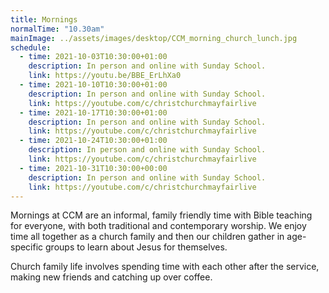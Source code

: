 ```yaml
---
title: Mornings
normalTime: "10.30am"
mainImage: ../assets/images/desktop/CCM_morning_church_lunch.jpg
schedule:
  - time: 2021-10-03T10:30:00+01:00
    description: In person and online with Sunday School.
    link: https://youtu.be/BBE_ErLhXa0
  - time: 2021-10-10T10:30:00+01:00
    description: In person and online with Sunday School.
    link: https://youtube.com/c/christchurchmayfairlive
  - time: 2021-10-17T10:30:00+01:00
    description: In person and online with Sunday School.
    link: https://youtube.com/c/christchurchmayfairlive
  - time: 2021-10-24T10:30:00+01:00
    description: In person and online with Sunday School.
    link: https://youtube.com/c/christchurchmayfairlive
  - time: 2021-10-31T10:30:00+00:00
    description: In person and online with Sunday School.
    link: https://youtube.com/c/christchurchmayfairlive
---
```

Mornings at CCM are an informal, family friendly time with Bible teaching for everyone, with both traditional and contemporary worship. We enjoy time all together as a church family and then our children gather in age-specific groups to learn about Jesus for themselves.

Church family life involves spending time with each other after the service, making new friends and catching up over coffee.
